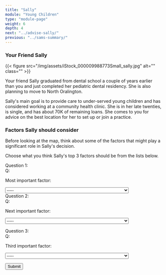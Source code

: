```yaml
---
title: "Sally"
module: "Young Children"
type: "module-page"
weight: 6
depth: 4
next: "../advise-sally/"
previous: "../sams-summary/"
---
```

<form method="post" action="."><h3>Your Friend Sally</h3><div class="pageblock"><div class="right">{{< figure src="/img/assets/iStock_000009988773Small_sally.jpg" alt="" class="" >}}</div>
<div class="maintext">
<p>Your friend Sally graduated from dental school a couple of years earlier than you and just completed her pediatric dental residency. She is also planning to move to North Oralington.</p>
<p>Sally's main goal is to provide care to under-served young children and has considered working at a community health clinic. She is in her late twenties, is single, and has about 70K of remaining loans. She comes to you for advice on the best location for her to set up or join a practice.</p>
</div>
</div><h3>Factors Sally should consider</h3><div class="pageblock">


<div class='question'><p>Before looking at the map, think about some of the factors that might play a significant role in Sally's decision.</p>

<p>Choose what you think Sally's top 3 factors should be from the lists below.</p>
</div>




  


<div class="cases"><div class="casetitle">Question 1:</div><div class="casecontent"><div class="casequestion"><div class="casequestion-text clearfix"><div class="q-mod5">Q:</div><div class="question-text"><div class='question-sub'><p>Most important factor:</p></div></div></div><form id="form-98" method="post"><select name="pageblock-128-question98"><option value="-----"
    >-----</option><option value="Work area (urban, suburban, or rural)"
    >Work area (urban, suburban, or rural)</option><option value="Patient population’s socioeconomic status"
    >Patient population’s socioeconomic status</option><option value="Personal debt to repay"
    >Personal debt to repay</option><option value="A need for dentists based on population size or level of disease"
    >A need for dentists based on population size or level of disease</option><option value="Ability to identify with the patient population socially"
    >Ability to identify with the patient population socially</option><option value="Ample opportunities to make a good living"
    >Ample opportunities to make a good living</option><option value="School system or other family related obligations"
    >School system or other family related obligations</option><option value="Available leisure and cultural activities"
    >Available leisure and cultural activities</option><option value="Length of commute or availability of reliable transportation"
    >Length of commute or availability of reliable transportation</option><option value="Patient population is diverse"
    >Patient population is diverse</option></select></form></div></div></div>

  


<div class="cases"><div class="casetitle">Question 2:</div><div class="casecontent"><div class="casequestion"><div class="casequestion-text clearfix"><div class="q-mod5">Q:</div><div class="question-text"><div class='question-sub'><p>Next important factor:</p></div></div></div><form id="form-99" method="post"><select name="pageblock-128-question99"><option value="-----"
    >-----</option><option value="Work area (urban, suburban, or rural)"
    >Work area (urban, suburban, or rural)</option><option value="Personal debt to repay"
    >Personal debt to repay</option><option value="A need for dentists based on population size or level of disease"
    >A need for dentists based on population size or level of disease</option><option value="Ability to identify with the patient population socially"
    >Ability to identify with the patient population socially</option><option value="Ample opportunities to make a good living"
    >Ample opportunities to make a good living</option><option value="School system or other family related obligations"
    >School system or other family related obligations</option><option value="Available leisure and cultural activities"
    >Available leisure and cultural activities</option><option value="Length of commute or availability of reliable transportation"
    >Length of commute or availability of reliable transportation</option><option value="Patient population is diverse"
    >Patient population is diverse</option><option value="Patient population’s socioeconomic status"
    >Patient population’s socioeconomic status</option></select></form></div></div></div>

  


<div class="cases"><div class="casetitle">Question 3:</div><div class="casecontent"><div class="casequestion"><div class="casequestion-text clearfix"><div class="q-mod5">Q:</div><div class="question-text"><div class='question-sub'><p>Third important factor:</p></div></div></div><form id="form-100" method="post"><select name="pageblock-128-question100"><option value="-----"
    >-----</option><option value="Work area (urban, suburban, or rural)"
    >Work area (urban, suburban, or rural)</option><option value="Personal debt to repay"
    >Personal debt to repay</option><option value="A need for dentists based on population size or level of disease"
    >A need for dentists based on population size or level of disease</option><option value="Ability to identify with the patient population socially"
    >Ability to identify with the patient population socially</option><option value="Ample opportunities to make a good living"
    >Ample opportunities to make a good living</option><option value="School system or other family related obligations"
    >School system or other family related obligations</option><option value="Available leisure and cultural activities"
    >Available leisure and cultural activities</option><option value="Length of commute or availability of reliable transportation"
    >Length of commute or availability of reliable transportation</option><option value="Patient population is diverse"
    >Patient population is diverse</option><option value="Patient population’s socioeconomic status"
    >Patient population’s socioeconomic status</option></select></form></div></div></div>



  <script src="/media/quizblock/js/quizshow.js"></script>



</div><div class="submit-container"><input class="btn btn-info btn-submit-section" type="submit" value="Submit" /></div></form>